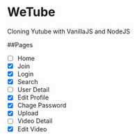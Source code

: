 # WeTube

Cloning Yutube with VanillaJS and NodeJS


##Pages

- [ ] Home
- [x] Join
- [x] Login
- [x] Search
- [ ] User Detail
- [x] Edit Profile
- [x] Chage Password
- [x] Upload
- [ ] Video Detail
- [x] Edit Video